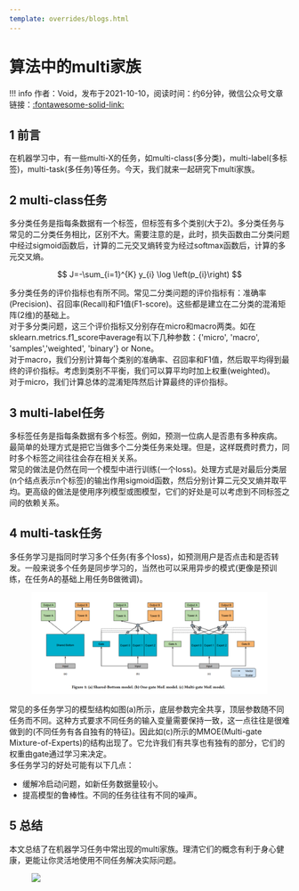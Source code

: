 ```yaml
---
template: overrides/blogs.html
---
```


# 算法中的multi家族

!!! info
    作者：Void，发布于2021-10-10，阅读时间：约6分钟，微信公众号文章链接：[:fontawesome-solid-link:](https://mp.weixin.qq.com/s/t_QkSxjtcFpX9pdx_OcXtA)

## 1 前言

在机器学习中，有一些multi-X的任务，如multi-class(多分类)，multi-label(多标签)，multi-task(多任务)等任务。今天，我们就来一起研究下multi家族。

## 2 multi-class任务

多分类任务是指每条数据有一个标签，但标签有多个类别(大于2)。多分类任务与常见的二分类任务相比，区别不大。需要注意的是，此时，损失函数由二分类问题中经过sigmoid函数后，计算的二元交叉熵转变为经过softmax函数后，计算的多元交叉熵。

$$
J=-\sum_{i=1}^{K} y_{i} \log \left(p_{i}\right)
$$

多分类任务的评价指标也有所不同。常见二分类问题的评价指标有：准确率(Precision)、召回率(Recall)和F1值(F1-score)。这些都是建立在二分类的混淆矩阵(2维)的基础上。  
对于多分类问题，这三个评价指标又分别存在micro和macro两类。如在sklearn.metrics.f1_score中average有以下几种参数：{'micro', 'macro', 'samples','weighted', 'binary'} or None。  
对于macro，我们分别计算每个类别的准确率、召回率和F1值，然后取平均得到最终的评价指标。考虑到类别不平衡，我们可以算平均时加上权重(weighted)。  
对于micro，我们计算总体的混淆矩阵然后计算最终的评价指标。

## 3 multi-label任务

多标签任务是指每条数据有多个标签。例如，预测一位病人是否患有多种疾病。  
最简单的处理方式是把它当做多个二分类任务来处理。但是，这样既费时费力，同时多个标签之间往往会存在相关关系。  
常见的做法是仍然在同一个模型中进行训练(一个loss)。处理方式是对最后分类层(n个结点表示n个标签)的输出作用sigmoid函数，然后分别计算二元交叉熵并取平均。更高级的做法是使用序列模型或图模型，它们的好处是可以考虑到不同标签之间的依赖关系。

## 4 multi-task任务

多任务学习是指同时学习多个任务(有多个loss)，如预测用户是否点击和是否转发。一般来说多个任务是同步学习的，当然也可以采用异步的模式(更像是预训练，在任务A的基础上用任务B做微调)。  

<figure>
  <img src="https://raw.githubusercontent.com/BulletTech2021/Pics/main/img/multitask.png" width="500" />
</figure>

常见的多任务学习的模型结构如图(a)所示，底层参数完全共享，顶层参数随不同任务而不同。这种方式要求不同任务的输入变量需要保持一致，这一点往往是很难做到的(不同任务有各自独有的特征)。因此如(c)所示的MMOE(Multi-gate Mixture-of-Experts)的结构出现了。它允许我们有共享也有独有的部分，它们的权重由gate通过学习来决定。  
多任务学习的好处可能有以下几点：  

- 缓解冷启动问题，如新任务数据量较小。
- 提高模型的鲁棒性。不同的任务往往有不同的噪声。


## 5 总结

本文总结了在机器学习任务中常出现的multi家族。理清它们的概念有利于身心健康，更能让你灵活地使用不同任务解决实际问题。

<figure>
  <img src="https://cdn.jsdelivr.net/gh/BulletTech2021/Pics/2021-6-14/1623639526512-1080P%20(Full%20HD)%20-%20Tail%20Pic.png" width="500" />
</figure>
